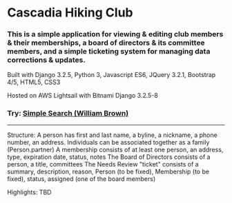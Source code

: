 # Cascadia Hiking Club

### This is a simple application for viewing & editing club members & their memberships, a board of directors & its committee members, and a simple ticketing system for managing data corrections & updates.

Built with Django 3.2.5, Python 3, Javascript ES6, JQuery 3.2.1, Bootstrap 4/5, HTML5, CSS3

Hosted on AWS Lightsail with Bitnami Django 3.2.5-8

### Try: [Simple Search (William Brown)](https://www.cascadiahiking.org/search/?q=William%20Brown)

---

Structure:
A person has first and last name, a byline, a nickname, a phone number, an address.
Individuals can be associated together as a family (Person.partner)
A membership consists of at least one person, an address, type, expiration date, status, notes
The Board of Directors consists of a person, a title, committees
The Needs Review "ticket" consists of a summary, description, reason, Person (to be fixed), Membership (to be fixed), status, assigned (one of the board members)

Highlights:
TBD
